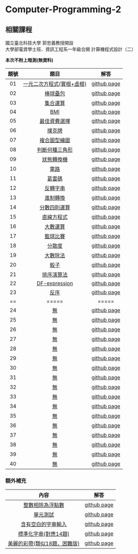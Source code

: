# Computer-Programming-2

## 相關課程
國立臺北科技大學 郭忠義教授開設  
大學部電資學士班、資訊工程系一年級合開 計算機程式設計（二）

**本次不附上暗測(無資料)**

題號 | 題目 | 解答 |
|:--------:|:-------:|:--------:|
| 01 | [一元二次方程式(實根+虛根)](/01/README.md) | [github page](/01) |
| 02 | [棒球壘包](/02/README.md) | [github page](/02) |
| 03 | [集合運算](/03/README.md) | [github page](/03) |
| 04 | [BMI](/04/README.md) | [github page](/04) |
| 05 | [最佳資費選擇](/05/README.md) | [github page](/05) |
| 06 | [撲克牌](/06/README.md) | [github page](/06) |
| 07 | [複合圖型繪圖](/07/README.md) | [github page](/07) |
| 08 | [判斷何種三角形](/08/README.md) | [github page](/08) |
| 09 | [狀態轉換機](/09/README.md) | [github page](/09) |
| 10 | [電路](/10/README.md) | [github page](/10) |
| 11 | [葛雷碼](/11/README.md) | [github page](/11) |
| 12 | [反轉字串](/12/README.md) | [github page](/12) |
| 13 | [進制轉換](/13/README.md) | [github page](/13) |
| 14 | [分數四則運算](/14/README.md) | [github page](/14) |
| 15 | [直線方程式](/15/README.md) | [github page](/15) |
| 16 | [大數運算](/16/README.md) | [github page](/16) |
| 17 | [籃球比賽](/17/README.md) | [github page](/17) |
| 18 | [分散度](/18/README.md) | [github page](/18) |
| 19 | [大數除法](/19/README.md) | [github page](/19) |
| 20 | [骰子](/20/README.md) | [github page](/20) |
| 21 | [排序演算法](/21/README.md) | [github page](/21) |
| 22 | [DF-expression](/22/README.md) | [github page](/22) |
| 23 | [反序](/23/README.md) | [github page](/23) |
| == | ===== | ===== |
| 24 | [無](/24/README.md) | [github page](/24) |
| 25 | [無](/25/README.md) | [github page](/25) |
| 26 | [無](/26/README.md) | [github page](/26) |
| 27 | [無](/27/README.md) | [github page](/27) |
| 28 | [無](/28/README.md) | [github page](/28) |
| 29 | [無](/29/README.md) | [github page](/29) |
| 30 | [無](/30/README.md) | [github page](/30) |
| 31 | [無](/31/README.md) | [github page](/31) |
| 32 | [無](/32/README.md) | [github page](/32) |
| 33 | [無](/33/README.md) | [github page](/33) |
| 34 | [無](/34/README.md) | [github page](/34) |
| 35 | [無](/35/README.md) | [github page](/35) |
| 36 | [無](/36/README.md) | [github page](/36) |
| 37 | [無](/37/README.md) | [github page](/37) |
| 38 | [無](/38/README.md) | [github page](/38) |
| 39 | [無](/39/README.md) | [github page](/39) |
| 40 | [無](/40/README.md) | [github page](/40) |

### 額外補充
內容 | 解答 |
|:--------:|:-------:|
| [整數相除為浮點數](/int_to_double/README.md) | [github page](/int_to_double) |
| [單元測試](/Unit-Test/README.md) | [github page](/Unit-Test) |
| [含有空白的字串輸入](/string_with_space/README.md) | [github page](/string_with_space) |
| [標準化字串(對應14題)](/sscanf/README.md) | [github page](/sscanf) |
| [美麗的彩帶(類似18題，困難版)](/e289/README.md) | [github page](/e289) |
